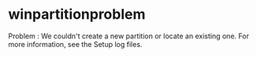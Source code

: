 # winpartitionproblem
Problem : We couldn't create a new partition or locate an existing one. For more information, see the Setup log files.
